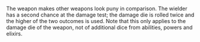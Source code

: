 The weapon makes other weapons look puny in comparison. The wielder has a second chance at the damage test; the damage die is rolled twice and the higher of the two outcomes is used. Note that this only applies to the damage die of the weapon, not of additional dice from abilities, powers and elixirs.